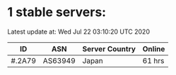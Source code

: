 # 1 stable servers:

Latest update at: Wed Jul 22 03:10:20 UTC 2020

| ID | ASN | Server Country | Online |
| -- | --- | -------------- | ------ |
| #.2A79 | AS63949 | Japan | 61 hrs |

